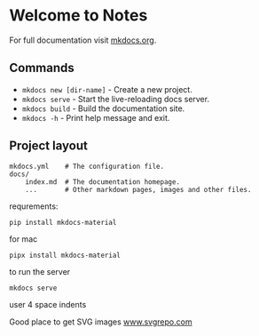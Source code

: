 # Welcome to Notes

For full documentation visit [mkdocs.org](https://www.mkdocs.org).

## Commands

-   `mkdocs new [dir-name]` - Create a new project.
-   `mkdocs serve` - Start the live-reloading docs server.
-   `mkdocs build` - Build the documentation site.
-   `mkdocs -h` - Print help message and exit.

## Project layout

    mkdocs.yml    # The configuration file.
    docs/
        index.md  # The documentation homepage.
        ...       # Other markdown pages, images and other files.

requrements:
```
pip install mkdocs-material
```
for mac 
```
pipx install mkdocs-material
```
to run the server 
```
mkdocs serve
```

user 4 space indents

Good place to get SVG images
www.svgrepo.com